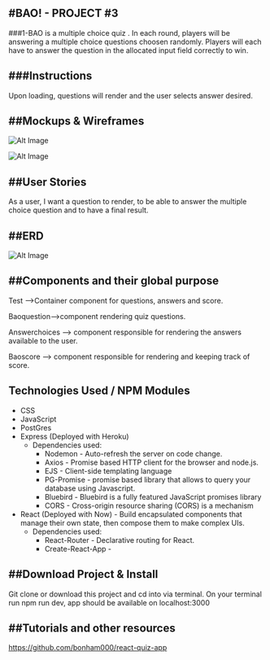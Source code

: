 #BAO! - PROJECT #3
-----------
###1-BAO is a multiple choice quiz . In each round, players will be answering a multiple choice questions choosen randomly. Players will each have to answer the question in the allocated input field correctly to win.

###Instructions
----------
Upon loading, questions will render and the user selects answer desired.

##Mockups & Wireframes
----------

![Alt Image](http://i.imgur.com/gpznN5I.png)

![Alt Image](http://i.imgur.com/dYtPRer.png)



##User Stories
----------
As a user, I want a question to render, to be able to answer the multiple choice question and to have a final result.

##ERD
----------
![Alt Image](http://i.imgur.com/iBNxhqE.png)

##Components and their global purpose
----------
Test ——>Container component for questions, answers and score.

Baoquestion——>component rendering quiz questions.

Answerchoices —> component responsible for rendering the answers available to the user.

Baoscore —> component responsible for rendering and keeping track of score.

Technologies Used / NPM Modules
-----------
* CSS
* JavaScript
* PostGres
* Express (Deployed with Heroku)
    * Dependencies used:
        * Nodemon - Auto-refresh the server on code change.
        * Axios - Promise based HTTP client for the browser and node.js.
        * EJS - Client-side templating language 
        * PG-Promise - promise based library that allows to query your database using Javascript.
        * Bluebird - Bluebird is a fully featured JavaScript promises library
        * CORS - Cross-origin resource sharing (CORS) is a mechanism 
* React (Deployed with Now) - Build encapsulated components that manage their own state, then compose them to make complex UIs. 
    * Dependencies used:
        * React-Router - Declarative routing for React.
        * Create-React-App - 

##Download Project & Install
----------------
Git clone or download this project and cd into via terminal. On your terminal run npm run dev, app should be available on localhost:3000 

##Tutorials and other resources
----------------
https://github.com/bonham000/react-quiz-app
